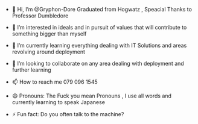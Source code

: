 - 👋 Hi, I’m @Gryphon-Dore Graduated from Hogwatz , Speacial Thanks to Professor Dumbledore 

- 👀 I’m interested in ideals and in pursuit of values that will contribute to something bigger than myself 
- 🌱 I’m currently learning everything dealing with IT Solutions and areas revolving around deployment 
- 💞️ I’m looking to collaborate on any area dealing with deployment and further learning 
- 📫 How to reach me 079 096 1545
- 😄 Pronouns: The Fuck you mean Pronouns , I use all words and currently learning to speak Japanese 
- ⚡ Fun fact: Do you often talk to the machine?

<!---
Griffin-Dore/Griffin-Dore is a ✨ special ✨ repository because its `README.md` (this file) appears on your GitHub profile.
You can click the Preview link to take a look at your changes.
--->
